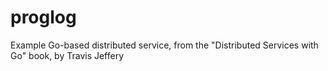 # proglog
Example Go-based distributed service, from the "Distributed Services with Go" book, by Travis Jeffery

